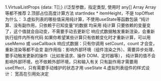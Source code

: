 1.VirtualListProps<T> {data: T[];} //泛型参数，指定类型, 使用时
    any[] Array<any> Array<unkown> 等都不推荐
2.顶部占位高度计算方法 startIndex * itemHeight，不是 topOffset
    为什么：
3.虚拟列表的哪些值采用纯计算，不使用useState等函数包装 
    “纯计算、没有副作用，只依赖于已知变量”的数据 均采用 纯计算 
        只要依赖的变量变了，这个值就会自动变，不需要手动去更新它
            响应式数据触发重新渲染，会重新执行组件内所有代码
            如果你希望某些计算只有依赖变化时才重新计算，可以用 useMemo 或 useCallback
            响应式数据：只有你调用 setCount，count 才会变，重新渲染等都不会变
        副作用指：影响外部环境（组件渲染之外）、需要异步处理、要手动触发更新的操作（比如发请求、操作 DOM、定时器等），
            纯计算的值不会影响外部环境，也不依赖外部环境，只和输入有关
        只有副作用才需要用 useEffect，只有需要手动维护的状态才用 useState
4.虚拟列表组件的样式设计：
    宽高在引用处决定